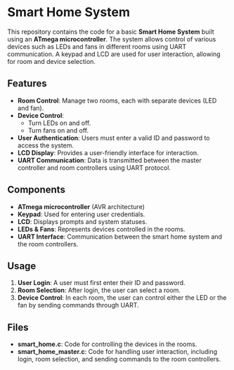# Smart Home System

This repository contains the code for a basic **Smart Home System** built using an **ATmega microcontroller**. The system allows control of various devices such as LEDs and fans in different rooms using UART communication. A keypad and LCD are used for user interaction, allowing for room and device selection.

## Features

- **Room Control**: Manage two rooms, each with separate devices (LED and fan).
- **Device Control**: 
  - Turn LEDs on and off.
  - Turn fans on and off.
- **User Authentication**: Users must enter a valid ID and password to access the system.
- **LCD Display**: Provides a user-friendly interface for interaction.
- **UART Communication**: Data is transmitted between the master controller and room controllers using UART protocol.

## Components

- **ATmega microcontroller** (AVR architecture)
- **Keypad**: Used for entering user credentials.
- **LCD**: Displays prompts and system statuses.
- **LEDs & Fans**: Represents devices controlled in the rooms.
- **UART Interface**: Communication between the smart home system and the room controllers.

## Usage

1. **User Login**: A user must first enter their ID and password.
2. **Room Selection**: After login, the user can select a room.
3. **Device Control**: In each room, the user can control either the LED or the fan by sending commands through UART.

## Files

- **smart_home.c**: Code for controlling the devices in the rooms.
- **smart_home_master.c**: Code for handling user interaction, including login, room selection, and sending commands to the room controllers.
